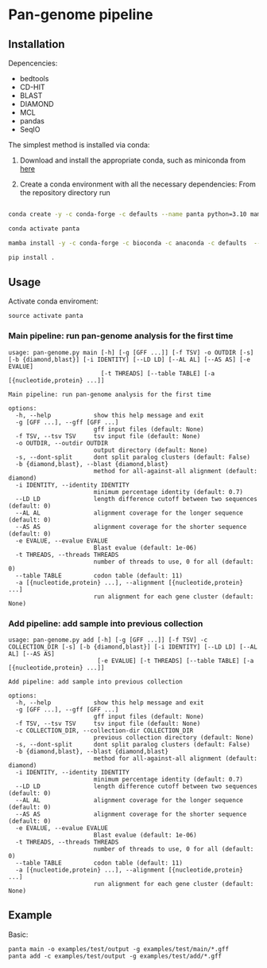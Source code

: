 # Pan-genome pipeline
## Installation
Depencencies:
- bedtools
- CD-HIT
- BLAST
- DIAMOND
- MCL
- pandas
- SeqIO

The simplest method is installed via conda:

1. Download and install the appropriate conda, such as miniconda from [here](https://docs.conda.io/en/latest/miniconda.html)
   
   
2. Create a conda environment with all the necessary dependencies: From the repository directory run

```bash

conda create -y -c conda-forge -c defaults --name panta python=3.10 mamba

conda activate panta

mamba install -y -c conda-forge -c bioconda -c anaconda -c defaults  --file requirements.txt

pip install .

```

## Usage
Activate conda enviroment:
```
source activate panta
```
### Main pipeline: run pan-genome analysis for the first time
```
usage: pan-genome.py main [-h] [-g [GFF ...]] [-f TSV] -o OUTDIR [-s] [-b {diamond,blast}] [-i IDENTITY] [--LD LD] [--AL AL] [--AS AS] [-e EVALUE]
                          [-t THREADS] [--table TABLE] [-a [{nucleotide,protein} ...]]

Main pipeline: run pan-genome analysis for the first time

options:
  -h, --help            show this help message and exit
  -g [GFF ...], --gff [GFF ...]
                        gff input files (default: None)
  -f TSV, --tsv TSV     tsv input file (default: None)
  -o OUTDIR, --outdir OUTDIR
                        output directory (default: None)
  -s, --dont-split      dont split paralog clusters (default: False)
  -b {diamond,blast}, --blast {diamond,blast}
                        method for all-against-all alignment (default: diamond)
  -i IDENTITY, --identity IDENTITY
                        minimum percentage identity (default: 0.7)
  --LD LD               length difference cutoff between two sequences (default: 0)
  --AL AL               alignment coverage for the longer sequence (default: 0)
  --AS AS               alignment coverage for the shorter sequence (default: 0)
  -e EVALUE, --evalue EVALUE
                        Blast evalue (default: 1e-06)
  -t THREADS, --threads THREADS
                        number of threads to use, 0 for all (default: 0)
  --table TABLE         codon table (default: 11)
  -a [{nucleotide,protein} ...], --alignment [{nucleotide,protein} ...]
                        run alignment for each gene cluster (default: None)

```
### Add pipeline: add sample into previous collection
```
usage: pan-genome.py add [-h] [-g [GFF ...]] [-f TSV] -c COLLECTION_DIR [-s] [-b {diamond,blast}] [-i IDENTITY] [--LD LD] [--AL AL] [--AS AS]
                         [-e EVALUE] [-t THREADS] [--table TABLE] [-a [{nucleotide,protein} ...]]

Add pipeline: add sample into previous collection

options:
  -h, --help            show this help message and exit
  -g [GFF ...], --gff [GFF ...]
                        gff input files (default: None)
  -f TSV, --tsv TSV     tsv input file (default: None)
  -c COLLECTION_DIR, --collection-dir COLLECTION_DIR
                        previous collection directory (default: None)
  -s, --dont-split      dont split paralog clusters (default: False)
  -b {diamond,blast}, --blast {diamond,blast}
                        method for all-against-all alignment (default: diamond)
  -i IDENTITY, --identity IDENTITY
                        minimum percentage identity (default: 0.7)
  --LD LD               length difference cutoff between two sequences (default: 0)
  --AL AL               alignment coverage for the longer sequence (default: 0)
  --AS AS               alignment coverage for the shorter sequence (default: 0)
  -e EVALUE, --evalue EVALUE
                        Blast evalue (default: 1e-06)
  -t THREADS, --threads THREADS
                        number of threads to use, 0 for all (default: 0)
  --table TABLE         codon table (default: 11)
  -a [{nucleotide,protein} ...], --alignment [{nucleotide,protein} ...]
                        run alignment for each gene cluster (default: None)

```
## Example
Basic:
```
panta main -o examples/test/output -g examples/test/main/*.gff
panta add -c examples/test/output -g examples/test/add/*.gff
```
